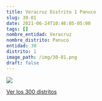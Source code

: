 ```yaml
---
title: Veracruz Distrito 1 Panuco
slug: 30-01
date: 2021-06-24T10:46:05-05:00
tags: []
nombre_entidad: Veracruz
nombre_distrito: Panuco
entidad: 30
distrito: 1
image_path: /img/30-01.png
draft: false
---
```


![](/img/30-01.png)

[Ver los 300 distritos](/docs/elecciones-2021)
